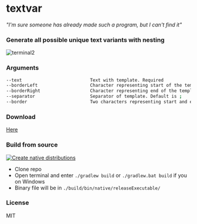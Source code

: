 # textvar
*"I'm sure someone has already made such a program, but I can't find it"*
### Generate all possible unique text variants with nesting 

![terminal2](https://user-images.githubusercontent.com/47672780/213028782-6566b29f-40a5-4bd5-a218-a360f2ebba05.gif)


### Arguments
```bash
--text                          Text with template. Required
--borderLeft                    Character representing start of the template border. Default is [
--borderRight                   Character representing end of the template border. Default is ]
--separator                     Separator of template. Default is ;
--border                        Two characters representing start and end of the border. "--border {}" equals to "--borderLeft { --borderRight }"
```

### Download
[Here](https://github.com/DareFox/textvar/releases/latest)

### Build from source
[![Create native distributions](https://github.com/DareFox/textvar/actions/workflows/nativeBuild.yml/badge.svg)](https://github.com/DareFox/textvar/actions/workflows/nativeBuild.yml)
- Clone repo
- Open terminal and enter `./gradlew build` or `./gradlew.bat build` if you on Windows
- Binary file will be in `./build/bin/native/releaseExecutable/`

### License
MIT

